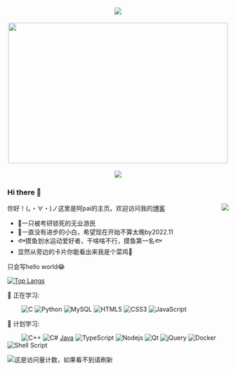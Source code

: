<!-- 动态打字效果 -->
<h1 align="center">
    <img src="https://readme-typing-svg.herokuapp.com/?lines=Hey%2C%20Guys!;今天你摸鱼了嘛!&center=true&size=27">
  </a>
</h1>

<!-- 敲代码的图片 -->
<div align="center" ><img order-radius="100px" src="https://cdn.jsdelivr.net/gh/paipai-pai/blog-img/blog-imgcode.gif?raw=true" width="500" height="320"/></div>

<br>

<!-- 贪吃蛇代码贡献图 -->
<div align="center"><img src="https://cdn.jsdelivr.net/gh/paipai-pai/paipai-pai/assets/github-contribution-grid-snake.svg" /></div>


### Hi there 👋
<a href="#"><img align="right" src="https://github-readme-stats.vercel.app/api?username=paipai-pai&show_icons=true&hide_border=true&icon_color=586069&title_color=a0a9af">
</a>
你好！(。・∀・)ノ这里是阿pai的主页。欢迎访问我的[博客](https://blog.p4i.top/)

* 🌱一只被考研锁死的无业游民
* 🤔一直没有进步的小白，希望现在开始不算太晚by2022.11
* 🐟摸鱼划水运动爱好者，干啥啥不行，摸鱼第一名🐟
* 显然从旁边的卡片你能看出来我是个菜鸡🐇




只会写hello world😂

[![Top Langs](https://github-readme-stats.vercel.app/api/top-langs/?username=paipai-pai&layout=compact)](https://github.com/anuraghazrai/github-readme-stats)


💪 正在学习: 

&emsp;&emsp;
![C](https://img.shields.io/badge/c-%2300599C.svg?style=flat-square&logo=c&logoColor=white)
![Python](https://img.shields.io/badge/-Python-pink?style=flat-square&logo=Python)
![MySQL](https://img.shields.io/badge/mysql-%2300f.svg?style=flat-square&logo=mysql&logoColor=white)
![HTML5](https://img.shields.io/badge/-HTML5-E34F26?style=flat-square&logo=html5&logoColor=white)
![CSS3](https://img.shields.io/badge/-CSS3-1572B6?style=flat-square&logo=css3)
![JavaScript](https://img.shields.io/badge/-JavaScript-oringe?style=flat-square&logo=javascript)

🧠 计划学习:

&emsp;&emsp;
![C++](https://img.shields.io/badge/-C++-00599C?style=flat-square&logo=c)
![C#](https://img.shields.io/badge/c%23-%23239120.svg?style=flat-square&logo=c-sharp&logoColor=white)
[Java](https://img.shields.io/badge/-java-yellow?style=flat-square&logo=java)
![TypeScript](https://img.shields.io/badge/typescript-%23007ACC.svg?style=flat-square&logo=typescript&logoColor=white)
![Nodejs](https://img.shields.io/badge/-Nodejs-c0ebd?style=flat-square&logo=Node.js)
![Qt](https://img.shields.io/badge/Qt-%23217346.svg?style=style=flat-square&logo=Qt&logoColor=white)
![jQuery](https://img.shields.io/badge/jquery-%230769AD.svg?style=style=flat-square&logo=jquery&logoColor=white)
![Docker](https://img.shields.io/badge/-Docker-FCC624?style=flat-square&logo=docker)
![Shell Script](https://img.shields.io/badge/shell_script-%4285F4.svg?style=style=flat-square&logo=gnu-bash&logoColor=white)

![这是访问量计数，如果看不到请刷新](https://jwenjian-visitor-badge-5.glitch.me/badge?page_id=paipai-pai.paipai-pai.readme)
